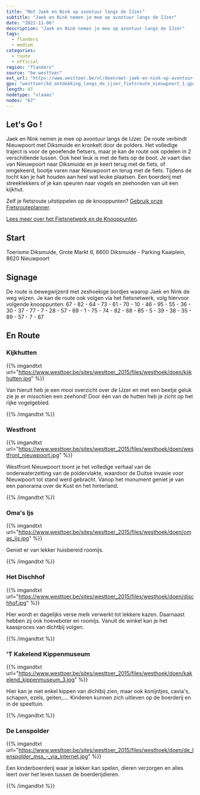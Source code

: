 ```yaml
---
title: "Met Jaek en Nink op avontuur langs de IJzer"
subtitle: "Jaek en Nink nemen je mee op avontuur langs de IJzer"
date: "2022-11-06"
description: "Jaek en Nink nemen je mee op avontuur langs de IJzer" 
tags:
  - flanders
  - medium
categories: 
  - route
  - official
region: "flanders"
source: "be.westtoer"
ext_url: "https://www.westtoer.be/nl/doen/met-jaek-en-nink-op-avontuur-langs-de-ijzer"
gpx: "westtoer/kd_ontdekking_langs_de_ijzer_fietsroute_nieuwpoort_1.gpx"
length: 47
nodetype: "vlaams"
nodes: "67"
---
```


## Let's Go !

Jaek en Nink nemen je mee op avontuur langs de IJzer. De route verbindt Nieuwpoort met Diksmuide en kronkelt door de polders. Het volledige traject is voor de geoefende fietsers, maar je kan de route ook opdelen in 2 verschillende lussen. Ook heel leuk is met de fiets op de boot. Je vaart dan van Nieuwpoort naar Diksmuide en je keert terug met de fiets, of omgekeerd, bootje varen naar Nieuwpoort en terug met de fiets. Tijdens de tocht kan je halt houden aan heel wat leuke plaatsen. Een boerderij met streeklekkers of je kan speuren naar vogels en zeehonden van uit een kijkhut.

Zelf je fietsroute uitstippelen op de knooppunten? [Gebruik onze Fietsrouteplanner](http://www.westtoer.be/nl/fietsrouteplanner).

[Lees meer over het Fietsnetwerk en de Knooppunten](http://www.westtoer.be/nl/inspiratie/fietsnetwerk).

## Start 

Toerisme Diksmuide, Grote Markt 6, 8600 Diksmuide - Parking Kaaiplein, 8620 Nieuwpoort

## Signage

De route is bewegwijzerd met zeshoekige bordjes waarop Jaek en Nink de weg wijzen. Je kan de route ook volgen via het fietsnetwerk, volg hiervoor volgende knooppunten: 67 - 82 - 64 - 73 - 61 - 70 - 10 - 46 - 95 - 55 - 36 - 30 - 37 - 77 - 7 - 28 - 57 - 69 - 1 - 75 - 74 - 82 - 88 - 85 - 5 - 39 - 38 - 35 - 89 - 57 - 7 - 67

## En Route

### Kijkhutten

{{% imgandtxt url="https://www.westtoer.be/sites/westtoer_2015/files/westhoek/doen/kijkhutten.jpg" %}}

Van hieruit heb je een mooi overzicht over de IJzer en met een beetje geluk zie je er misschien een zeehond! Door één van de hutten heb je zicht op het rijke vogelgebied.

{{% /imgandtxt %}}

### Westfront

{{% imgandtxt url="https://www.westtoer.be/sites/westtoer_2015/files/westhoek/doen/westfront_nieuwpoort.jpg" %}}

Westfront Nieuwpoort toont je het volledige verhaal van de onderwaterzetting van de poldervlakte, waardoor de Duitse invasie voor Nieuwpoort tot stand werd gebracht. Vanop het monument geniet je van een panorama over de Kust en het hinterland.

{{% /imgandtxt %}}

### Oma's Ijs

{{% imgandtxt url="https://www.westtoer.be/sites/westtoer_2015/files/westhoek/doen/omas_ijs.jpg" %}}

Geniet er van lekker huisbereid roomijs.

{{% /imgandtxt %}}

### Het Dischhof

{{% imgandtxt url="https://www.westtoer.be/sites/westtoer_2015/files/westhoek/doen/dischhof.jpg" %}}

Hier wordt er dagelijks verse melk verwerkt tot lekkere kazen. Daarnaast hebben zij ook hoeveboter en roomijs. Vanuit de winkel kan je het kaasproces van dichtbij volgen.

{{% /imgandtxt %}}

### 'T Kakelend Kippenmuseum

{{% imgandtxt url="https://www.westtoer.be/sites/westtoer_2015/files/westhoek/doen/kakelend_kippenmuseum_3.jpg" %}}

Hier kan je niet enkel kippen van dichtbij zien, maar ook konijntjes, cavia's, schapen, ezels, geiten,.... Kinderen kunnen zich uitleven op de boerderij en in de speeltuin.

{{% /imgandtxt %}}

### De Lenspolder

{{% imgandtxt url="https://www.westtoer.be/sites/westtoer_2015/files/westhoek/doen/de_lenspolder_mss_-_via_internet.jpg" %}}

Een kinderboerderij waar je lekker kan spelen, dieren verzorgen en alles leert over het leven tussen de boerderijdieren.

{{% /imgandtxt %}}